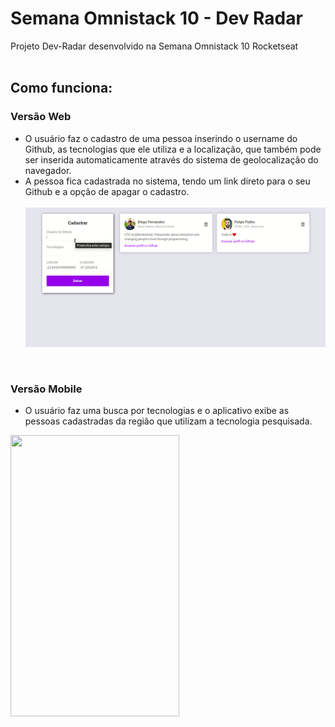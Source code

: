 # Semana Omnistack 10 - Dev Radar
Projeto Dev-Radar desenvolvido na Semana Omnistack 10 Rocketseat <br/> <br/> 





## Como funciona:
### Versão Web
- O usuário faz o cadastro de uma pessoa inserindo o username do Github, as tecnologias que ele utiliza e a localização, que também pode ser inserida automaticamente através do sistema de geolocalização do navegador.
- A pessoa fica cadastrada no sistema, tendo um link direto para o seu Github e a opção de apagar o cadastro. <br/> <br/>
![](/media/webApp.gif)

<br/>

### Versão Mobile
- O usuário faz uma busca por tecnologias e o aplicativo exibe as pessoas cadastradas da região que utilizam a tecnologia pesquisada. <br/>
<img src="/media/mobileApp.gif" width="270" height="450">
